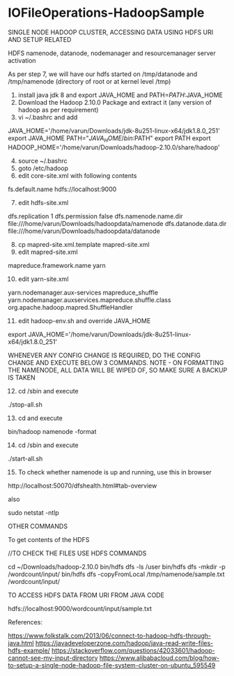 # IOFileOperations-HadoopSample

SINGLE NODE HADOOP CLUSTER, ACCESSING DATA USING HDFS URI AND SETUP RELATED

HDFS namenode, datanode, nodemanager and resourcemanager server activation

As per step 7, we will have our hdfs started on /tmp/datanode and /tmp/namenode  (directory of root or at kernel level /tmp)

1. install java jdk 8 and export JAVA_HOME and PATH=$PATH:$JAVA_HOME
2. Download the Hadoop 2.10.0 Package and extract it (any version of hadoop as per requirement)
3. vi ~/.bashrc and add

JAVA_HOME='/home/varun/Downloads/jdk-8u251-linux-x64/jdk1.8.0_251'
export JAVA_HOME
PATH="$JAVA_HOME/bin:$PATH"
export PATH
export HADOOP_HOME='/home/varun/Downloads/hadoop-2.10.0/share/hadoop'

4. source ~/.bashrc
5. goto <hadoop package extracted dir>/etc/hadoop
6. edit core-site.xml with following contents

<configuration>
<property>
 <name>fs.default.name</name>
 <value>hdfs://localhost:9000</value>
 </property>
</configuration>


7. edit hdfs-site.xml

<configuration>
<property>
 <name>dfs.replication</name>
 <value>1</value>
</property>
<property>
<name>dfs.permission</name>
<value>false</value>
</property>
<property>
<name>dfs.namenode.name.dir</name>
<value>file:///home/varun/Downloads/hadoopdata/namenode</value>
</property>
<property>
<name>dfs.datanode.data.dir</name>
<value>file:///home/varun/Downloads/hadoopdata/datanode</value>
</property>
</configuration>


8. cp mapred-site.xml.template mapred-site.xml
9. edit mapred-site.xml

<configuration>
<property>
<name>mapreduce.framework.name</name>
<value>yarn</value>
</property>
</configuration>

10. edit yarn-site.xml

<property>
<name>yarn.nodemanager.aux-services</name>
<value>mapreduce_shuffle</value>
</property>
<property>
<name>yarn.nodemanager.auxservices.mapreduce.shuffle.class</name>
<value>org.apache.hadoop.mapred.ShuffleHandler</value>
</property>
</configuration>

11. edit hadoop-env.sh and override JAVA_HOME

export JAVA_HOME='/home/varun/Downloads/jdk-8u251-linux-x64/jdk1.8.0_251'

WHENEVER ANY CONFIG CHANGE IS REQUIRED, DO THE CONFIG CHANGE AND EXECUTE BELOW 3 COMMANDS.
NOTE - ON FORMATTING THE NAMENODE, ALL DATA WILL BE WIPED OF, SO MAKE SURE A BACKUP IS TAKEN

12. cd <hadoop package extracted dir>/sbin and execute

./stop-all.sh

13. cd <hadoop package extracted dir> and execute

bin/hadoop namenode -format

14. cd <hadoop package extracted dir>/sbin and execute

./start-all.sh

15. To check whether namenode is up and running, use this in browser

http://localhost:50070/dfshealth.html#tab-overview

also

sudo netstat -ntlp


OTHER COMMANDS

To get contents of the HDFS

//TO CHECK THE FILES USE HDFS COMMANDS
	
cd ~/Downloads/hadoop-2.10.0 
bin/hdfs dfs -ls /user
bin/hdfs dfs -mkdir -p /wordcount/input/
bin/hdfs dfs -copyFromLocal /tmp/namenode/sample.txt /wordcount/input/

TO ACCESS HDFS DATA FROM URI FROM JAVA CODE

hdfs://localhost:9000/wordcount/input/sample.txt

References:

https://www.folkstalk.com/2013/06/connect-to-hadoop-hdfs-through-java.html
https://javadeveloperzone.com/hadoop/java-read-write-files-hdfs-example/
https://stackoverflow.com/questions/42033601/hadoop-cannot-see-my-input-directory
https://www.alibabacloud.com/blog/how-to-setup-a-single-node-hadoop-file-system-cluster-on-ubuntu_595549
